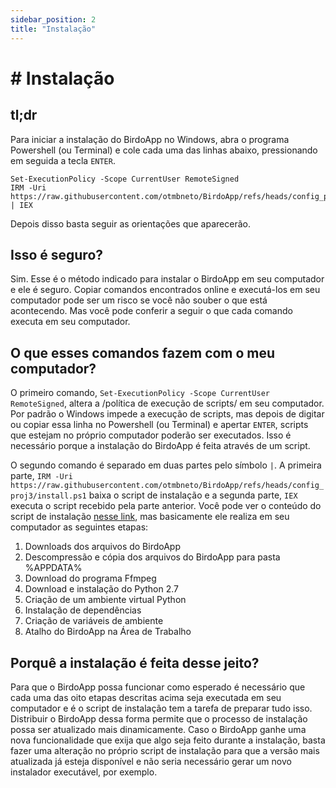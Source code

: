 ```yaml
---  
sidebar_position: 2  
title: "Instalação"  
---
```


# # Instalação

## tl;dr

Para iniciar a instalação do BirdoApp no Windows, abra o programa Powershell (ou Terminal) e cole cada uma das linhas abaixo, pressionando em seguida a tecla `ENTER`.

```  
Set-ExecutionPolicy -Scope CurrentUser RemoteSigned  
IRM -Uri https://raw.githubusercontent.com/otmbneto/BirdoApp/refs/heads/config_proj3/install.ps1 | IEX  
```

Depois disso basta seguir as orientações que aparecerão.

## Isso é seguro?

Sim. Esse é o método indicado para instalar o BirdoApp em seu computador e ele é seguro. Copiar comandos encontrados online e executá-los em seu computador pode ser um risco se você não souber o que está acontecendo. Mas você pode conferir a seguir o que cada comando executa em seu computador.

## O que esses comandos fazem com o meu computador?

O primeiro comando, `Set-ExecutionPolicy -Scope CurrentUser RemoteSigned`, altera a /política de execução de scripts/ em seu computador. Por padrão o Windows impede a execução de scripts, mas depois de digitar ou copiar essa linha no Powershell (ou Terminal) e apertar `ENTER`, scripts que estejam no próprio computador poderão ser executados. Isso é necessário porque a instalação do BirdoApp é feita através de um script.

O segundo comando é separado em duas partes pelo símbolo `|`. A primeira parte, `IRM -Uri https://raw.githubusercontent.com/otmbneto/BirdoApp/refs/heads/config_proj3/install.ps1` baixa o script de instalação e a segunda parte, `IEX` executa o script recebido pela parte anterior. Você pode ver o conteúdo do script de instalação [nesse link](https://raw.githubusercontent.com/otmbneto/BirdoApp/refs/heads/config_proj3/install.ps1), mas basicamente ele realiza em seu computador as seguintes etapas:

1. Downloads dos arquivos do BirdoApp  
2. Descompressão e cópia dos arquivos do BirdoApp para pasta %APPDATA%  
3. Download do programa Ffmpeg  
4. Download e instalação do Python 2.7  
5. Criação de um ambiente virtual Python  
6. Instalação de dependências  
7. Criação de variáveis de ambiente  
8. Atalho do BirdoApp na Área de Trabalho

## Porquê a instalação é feita desse jeito?

Para que o BirdoApp possa funcionar como esperado é necessário que cada uma das oito etapas descritas acima seja executada em seu computador e é o script de instalação tem a tarefa de preparar tudo isso. Distribuir o BirdoApp dessa forma permite que o processo de instalação possa ser atualizado mais dinamicamente. Caso o BirdoApp ganhe uma nova funcionalidade que exija que algo seja feito durante a instalação, basta fazer uma alteração no próprio script de instalação para que a versão mais atualizada já esteja disponível e não seria necessário gerar um novo instalador executável, por exemplo.  
